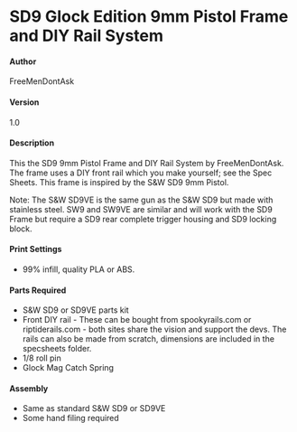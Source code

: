 # SD9 Glock Edition 9mm Pistol Frame and DIY Rail System

#### Author
FreeMenDontAsk

#### Version
1.0

#### Description
This the SD9 9mm Pistol Frame and DIY Rail System by FreeMenDontAsk. The frame uses a DIY front rail which you make yourself; see the Spec Sheets. This frame is inspired by the S&W SD9 9mm Pistol.

Note: The S&W SD9VE is the same gun as the S&W SD9 but made with stainless steel. SW9 and SW9VE are similar and will work with the SD9 Frame but require a SD9 rear complete trigger housing and SD9 locking block. 

#### Print Settings
* 99% infill, quality PLA or ABS.

#### Parts Required
* S&W SD9 or SD9VE parts kit
* Front DIY rail - These can be bought from spookyrails.com or riptiderails.com - both sites share the vision and support the devs.  The rails can also be made from scratch, dimensions are included in the specsheets folder.
* 1/8 roll pin
* Glock Mag Catch Spring

#### Assembly
* Same as standard S&W SD9 or SD9VE
* Some hand filing required
